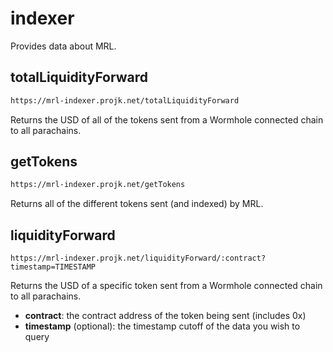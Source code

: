 # indexer

Provides data about MRL.

## totalLiquidityForward

```bash
https://mrl-indexer.projk.net/totalLiquidityForward
```

Returns the USD of all of the tokens sent from a Wormhole connected chain to all parachains.

## getTokens

```bash
https://mrl-indexer.projk.net/getTokens
```

Returns all of the different tokens sent (and indexed) by MRL.

## liquidityForward

```
https://mrl-indexer.projk.net/liquidityForward/:contract?timestamp=TIMESTAMP
```

Returns the USD of a specific token sent from a Wormhole connected chain to all parachains.

- **contract**: the contract address of the token being sent (includes 0x)
- **timestamp** (optional): the timestamp cutoff of the data you wish to query